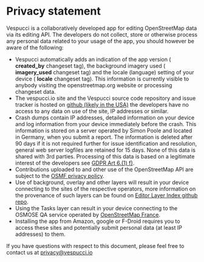 # Privacy statement

Vespucci is a collaboratively developed app for editing OpenStreetMap data via its editing API. The developers do not collect, store or otherwise process any personal data related to your usage of the app, you should however be aware of the following:

* Vespucci automatically adds an indication of the app version ( __created_by__ changeset tag), the background imagery used ( __imagery_used__ changeset tag) and the locale (language) setting of your device ( __locale__ changeset tag). This information is currently visible to anybody visiting the openstreetmap.org website or processing changeset data.
* The vespucci.io site and the Vespucci source code repository and issue tracker is hosted on [github (likely in the USA)](https://help.github.com/articles/github-privacy-statement/) the developers have no access to any data on use of the site, IP addresses or similar.
* Crash dumps contain IP addresses, detailed information on your device and log information from your device immediately before the crash. This information is stored on a server operated by Simon Poole and located in Germany, when you submit a report. The information is deleted after 90 days if it is not required further for issue identification and resolution, general web server logfiles are retained for 15 days. None of this data is shared with 3rd parties. Processing of this data is based on a legitimate interest of the developers see [GDPR Art 6.(1) f)](https://gdpr-info.eu/art-6-gdpr/).
* Contributions uploaded to and other use of the OpenStreetMap API are subject to the [OSMF privacy policy](https://wiki.osmfoundation.org/wiki/Privacy_Policy).
* Use of background, overlay and other layers will result in your device connecting to the sites of the respective operators, more information on the provenance of such layers can be found on [Editor Layer Index github repo](https://github.com/osmlab/editor-layer-index).
* Using the Tasks layer can result in your device connecting to the OSMOSE QA service operated by [OpenStreetMap France](http://openstreetmap.fr/).
* Installing the app from Amazon, google or F-Droid requires you to access these sites and potentially submit personal data (at least IP addresses) to them. 

If you have questions with respect to this document, please feel free to contact us at privacy@vespucci.io


